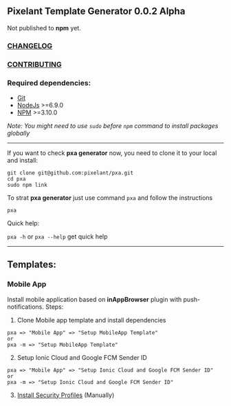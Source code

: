 ## Pixelant Template Generator 0.0.2 Alpha

Not published to **npm** yet.

### [CHANGELOG](https://github.com/pixelant/pxa/blob/master/CHANGELOG.md)
### [CONTRIBUTING](https://github.com/t3kit/t3kit/blob/master/CONTRIBUTING.md)


### Required dependencies:

- [Git](https://git-scm.com/)
- [NodeJs](http://nodejs.org/) >=6.9.0
- [NPM](https://github.com/npm/npm) >=3.10.0

_Note: You might need to use `sudo` before `npm` command to install packages globally_
***




If you want to check **pxa generator** now, you need to clone it to your local and install:

```
git clone git@github.com:pixelant/pxa.git
cd pxa
sudo npm link
```

To strat **pxa generator** just use command `pxa` and follow the instructions
```
pxa
```

Quick help:

`pxa -h` or  `pxa --help` get quick help

---

## Templates:

### Mobile App

Install mobile application based on **inAppBrowser** plugin with push-notifications.
Steps:

1. Clone Mobile app template and install dependencies
 ```
 pxa => "Mobile App" => "Setup MobileApp Template"
 or
 pxa -m => "Setup MobileApp Template"
 ```

2. Setup Ionic Cloud and Google FCM Sender ID
```
pxa => "Mobile App" => "Setup Ionic Cloud and Google FCM Sender ID"
or
pxa -m => "Setup Ionic Cloud and Google FCM Sender ID"
```

3. [Install Security Profiles](http://docs.ionic.io/services/profiles/) (Manually)
